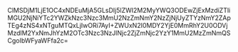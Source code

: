 ClMSDjM1LjE1OC4xNDEuMjA5GLsDIj5lZWI2M2MyYWQ3ODEwZjExMzdiZTliMGU2NjNiYTc2YWZkNzc3Nzc3MmU2NzZmNmY2NzZjNjUyZTYzNmY2ZApTEg4zNS4xNTguMTQxLjIwORi7AyI+ZWUxN2I0MDY2YjE0MmRhY2U0ODVjMzdlM2YxNmJhYzM2OTc3Nzc3NzJlNjc2ZjZmNjc2YzY1MmU2MzZmNmQSCgoIbWFyaWFfa2c=